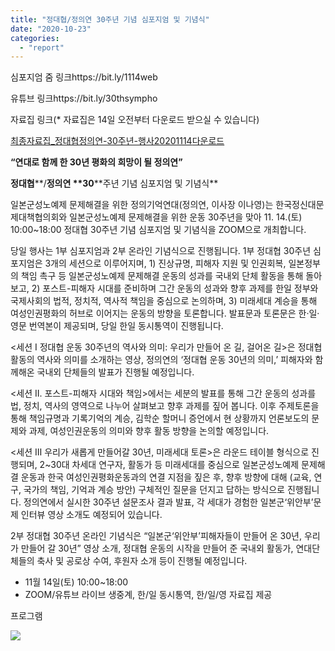 ```yaml
---
title: "정대협/정의연 30주년 기념 심포지엄 및 기념식"
date: "2020-10-23"
categories: 
  - "report"
---
```


심포지엄 줌 링크https://bit.ly/1114web

유튜브 링크https://bit.ly/30thsympho

자료집 링크(\* 자료집은 14일 오전부터 다운로드 받으실 수 있습니다)

[최종자료집\_정대협정의연-30주년-행사20201114](https://womenandwar.net/kr/wp-content/uploads/2021/10/최종자료집_정대협정의연-30주년-행사20201114.pdf)[다운로드](https://womenandwar.net/kr/wp-content/uploads/2021/10/최종자료집_정대협정의연-30주년-행사20201114.pdf)

**“연대로 함께 한 30년 평화의 희망이 될 정의연”**

**정대협****/****정의연** **30****주년 기념 심포지엄 및 기념식**

일본군성노예제 문제해결을 위한 정의기억연대(정의연, 이사장 이나영)는 한국정신대문제대책협의회와 일본군성노예제 문제해결을 위한 운동 30주년을 맞아 11. 14.(토) 10:00~18:00 정대협 30주년 기념 심포지엄 및 기념식을 ZOOM으로 개최합니다.

당일 행사는 1부 심포지엄과 2부 온라인 기념식으로 진행됩니다. 1부 정대협 30주년 심포지엄은 3개의 세션으로 이루어지며, 1) 진상규명, 피해자 지원 및 인권회복, 일본정부의 책임 촉구 등 일본군성노예제 문제해결 운동의 성과를 국내외 단체 활동을 통해 돌아보고, 2) 포스트-피해자 시대를 준비하며 그간 운동의 성과와 향후 과제를 한일 정부와 국제사회의 법적, 정치적, 역사적 책임을 중심으로 논의하며, 3) 미래세대 계승을 통해 여성인권평화의 허브로 이어지는 운동의 방향을 토론합니다. 발표문과 토론문은 한·일·영문 번역본이 제공되며, 당일 한일 동시통역이 진행됩니다.

<세션 I 정대협 운동 30주년의 역사와 의미: 우리가 만들어 온 길, 걸어온 길>은 정대협 활동의 역사와 의미를 소개하는 영상, 정의연의 ‘정대협 운동 30년의 의미,’ 피해자와 함께해온 국내외 단체들의 발표가 진행될 예정입니다.

<세션 II. 포스트-피해자 시대와 책임>에서는 세분의 발표를 통해 그간 운동의 성과를 법, 정치, 역사의 영역으로 나누어 살펴보고 향후 과제를 짚어 봅니다. 이후 주제토론을 통해 책임규명과 기록기억의 계승, 김학순 할머니 증언에서 현 상황까지 언론보도의 문제와 과제, 여성인권운동의 의미와 향후 활동 방향을 논의할 예정입니다.

<세션 Ⅲ 우리가 새롭게 만들어갈 30년, 미래세대 토론>은 라운드 테이블 형식으로 진행되며, 2~30대 차세대 연구자, 활동가 등 미래세대를 중심으로 일본군성노예제 문제해결 운동과 한국 여성인권평화운동과의 연결 지점을 짚은 후, 향후 방향에 대해 (교육, 연구, 국가의 책임, 기억과 계승 방안) 구체적인 질문을 던지고 답하는 방식으로 진행됩니다. 정의연에서 실시한 30주년 설문조사 결과 발표, 각 세대가 경험한 일본군‘위안부’문제 인터뷰 영상 소개도 예정되어 있습니다.

2부 정대협 30주년 온라인 기념식은 “일본군‘위안부’피해자들이 만들어 온 30년, 우리가 만들어 갈 30년” 영상 소개, 정대협 운동의 시작을 만들어 준 국내외 활동가, 연대단체들의 축사 및 공로상 수여, 후원자 소개 등이 진행될 예정입니다.

- 11월 14일(토) 10:00~18:00
- ZOOM/유튜브 라이브 생중계, 한/일 동시통역, 한/일/영 자료집 제공

프로그램

![](http://womenandwar.net/kr/wp-content/uploads/2020/10/정대협-30주년-웹자보최종.jpg)
